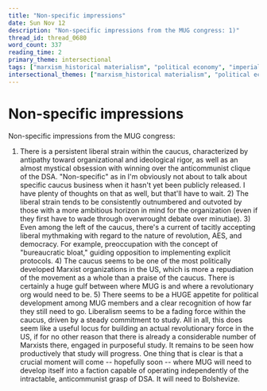 ```yaml
---
title: "Non-specific impressions"
date: Sun Nov 12
description: "Non-specific impressions from the MUG congress: 1)"
thread_id: thread_0680
word_count: 337
reading_time: 2
primary_theme: intersectional
tags: ["marxism_historical materialism", "political economy", "imperialism_colonialism", "covid_public health politics", "organizational theory"]
intersectional_themes: ["marxism_historical materialism", "political economy", "imperialism_colonialism", "covid_public health politics", "organizational theory"]
---
```


# Non-specific impressions

Non-specific impressions from the MUG congress:

1) There is a persistent liberal strain within the caucus, characterized by antipathy toward organizational and ideological rigor, as well as an almost mystical obsession with winning over the anticommunist clique of the DSA. "Non-specific" as in I'm obviously not about to talk about specific caucus business when it hasn't yet been publicly released. I have plenty of thoughts on that as well, but that'll have to wait. 2) The liberal strain tends to be consistently outnumbered and outvoted by those with a more ambitious horizon in mind for the organization (even if they first have to wade through overwrought debate over minutiae). 3) Even among the left of the caucus, there's a current of tacitly accepting liberal mythmaking with regard to the nature of revolution, AES, and democracy. For example, preoccupation with the concept of "bureaucratic bloat," guiding opposition to implementing explicit protocols. 4) The caucus seems to be one of the most politically developed Marxist organizations in the US, which is more a repudiation of the movement as a whole than a praise of the caucus. There is certainly a huge gulf between where MUG is and where a revolutionary org would need to be. 5) There seems to be a HUGE appetite for political development among MUG members and a clear recognition of how far they still need to go. Liberalism seems to be a fading force within the caucus, driven by a steady commitment to study. All in all, this does seem like a useful locus for building an actual revolutionary force in the US, if for no other reason that there is already a considerable number of Marxists there, engaged in purposeful study. It remains to be seen how productively that study will progress. One thing that is clear is that a crucial moment will come -- hopefully soon -- where MUG will need to develop itself into a faction capable of operating independently of the intractable, anticommunist grasp of DSA. It will need to Bolshevize.